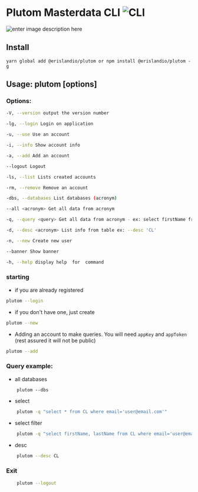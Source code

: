 # Plutom Masterdata CLI ![CLI](https://cdn4.iconfinder.com/data/icons/small-n-flat/24/terminal-64.png)

![enter image description here](https://image.flaticon.com/icons/svg/2534/2534297.svg)

## Install

```SH
yarn global add @erislandio/plutom or npm install @erislandio/plutom -g
```

  

## Usage: plutom [options]

  

### Options:

  

```sh
-V, --version output the version number

-lg, --login Login on application

-u, --use Use an account

-i, --info Show account info

-a, --add Add an account

--logout Logout

-ls, --list Lists created accounts

-rm, --remove Remove an account

-dbs, --databases List databases (acronym)

--all <acronym> Get all data from acronym

-q, --query <query> Get all data from acronym - ex: select firstName from CL

-d, --desc <acronym> List info from table ex: --desc 'CL'

-n, --new Create new user

--banner Show banner

-h, --help display help  for  command
```

  
  

### starting

  
* if you are already registered

  

```sh
plutom --login
```

* if you don't have one, just create

  

```sh
plutom --new
```

  

* Adding an account to make queries. You will need `appKey` and `appToken` (rest assured it will not be public)

  

```sh
plutom --add
```

  

### Query example:

* all databases

```SH
    plutom --dbs
```

* select

```sh
    plutom -q "select * from CL where email='user@email.com'"
```

* select filter

```sh
    plutom -q "select firstName, lastName from CL where email='user@email.com'"
```

* desc

```sh
    plutom --desc CL
```

### Exit

```sh
    plutom --logout
```